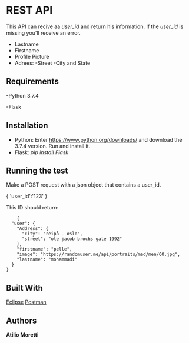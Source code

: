 # REST API

This API can recive aa *user_id* and return his information. 
If the *user_id* is missing you'll receive an error.

  - Lastname
  - Firstname
  - Profile Picture
  - Adrees:
    -Street
    -City and State

## Requirements
-Python 3.7.4

-Flask

## Installation
* Python: Enter https://www.python.org/downloads/ and download the 3.7.4 version. 
  Run and install it.
* Flask: *pip install Flask*

## Running the test
Make a POST request with a json object that contains a user_id.

{
'user_id':'123'
}

This ID should return:
```
    {
  "user": {
    "Address": {
      "city": "reipå - oslo",
      "street": "ole jacob brochs gate 1992"
    },
    "firstname": "pelle",
    "image": "https://randomuser.me/api/portraits/med/men/60.jpg",
    "lastname": "mohammadi"
  }
}
```

## Built With
[Eclipse](https://www.eclipse.org)
[Postman](https://www.getpostman.com/)

## Authors
__Atilio Moretti__









